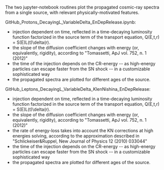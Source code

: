 The two jupyter-notebook routines plot the propagated cosmic-ray spectra from a single source, with relevant physically-motivated features.

GitHub_Protons_DecayingL_VariableDelta_EnDepRelease.ipynb: 
- injection dependent on time, reflected in a time-decaying luminosity function factorized in the source term of the transport equation, Q(E,t,r) = S(E)L(t)\delta(r).
- the slope of the diffusion coefficient changes with energy (or, equivalently, rigidity), according to "Tomassetti, ApJ vol. 752, n. 1 (2012)"
- the time of the injection depends on the CR-energy -- as high-energy particles can escape faster from the SN shock -- in a customizable sophisticated way
- the propagated spectra are plotted for different ages of the source.

GitHub_Leptons_DecayingL_VariableDelta_KlenNishina_EnDepRelease: 
- injection dependent on time, reflected in a time-decaying luminosity function factorized in the source term of the transport equation, Q(E,t,r) = S(E)L(t)\delta(r).
- the slope of the diffusion coefficient changes with energy (or, equivalently, rigidity), according to "Tomassetti, ApJ vol. 752, n. 1 (2012)"
- the rate of energy-loss takes into account the KN corrections at high energies solving, according to the approximation described in "Schlickeiser&Ruppel, New Journal of Physics 12 (2010) 033044"
- the time of the injection depends on the CR-energy -- as high-energy particles can escape faster from the SN shock -- in a customizable sophisticated way
- the propagated spectra are plotted for different ages of the source.
